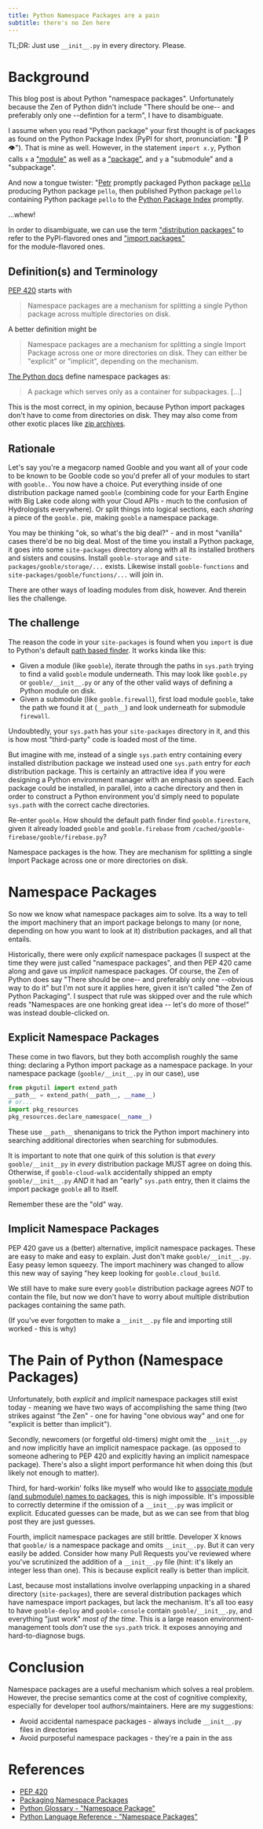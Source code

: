 ```yaml
---
title: Python Namespace Packages are a pain
subtitle: there's no Zen here
---
```


TL;DR: Just use `__init__.py` in every directory. Please.

# Background

This blog post is about Python "namespace packages". Unfortunately because the Zen of Python didn't include "There should be one-- and preferably only one --defintion for a term", I have to disambiguate.

I assume when you read "Python package" your first thought is of packages as found on the Python Package Index
(PyPI for short, pronunciation: "🥧 P 👁️"). That is mine as well. However, in the statement `import x.y`, Python calls `x` a 
["module"](https://docs.python.org/3/tutorial/modules.html#modules) as well as a 
["package"](https://docs.python.org/3/tutorial/modules.html#packages), and `y` a "submodule" and a "subpackage".

And now a tongue twister: "[Petr](https://github.com/encukou) promptly packaged Python package [`pello`](https://github.com/fedora-python/Pello/tree/master/pello) producing Python package `pello`, then published Python package `pello` containing Python package `pello` to the [Python Package Index](https://pypi.org/project/Pello/) promptly.

...whew!

In order to disambiguate, we can use the term
["distribution packages"](https://packaging.python.org/en/latest/glossary/#term-Distribution-Package)
to refer to the PyPI-flavored ones 
and ["import packages"](https://packaging.python.org/en/latest/glossary/#term-Import-Package)  
for the module-flavored ones.

## Definition(s) and Terminology

[PEP 420](https://peps.python.org/pep-0420/) starts with

> Namespace packages are a mechanism for splitting a single Python package across multiple directories on disk.

A better definition might be

> Namespace packages are a mechanism for splitting a single Import Package across one or more directories on disk.
> They can either be "explicit" or "implicit", depending on the mechanism.

[The Python docs](https://docs.python.org/3/glossary.html#term-namespace-package) define namespace packages as:

> A package which serves only as a container for subpackages. \[...]

This is the most correct, in my opinion, because Python import packages don't have to come from directories on disk.
They may also come from other exotic places like [zip archives](https://docs.python.org/3/library/zipimport.html).

## Rationale

Let's say you're a megacorp named Gooble and you want all of your code to be known to be Gooble code so you'd prefer
all of your modules to start with `gooble.`. You now have a choice. Put everything inside of one distribution package named
`gooble` (combining code for your Earth Engine with Big Lake code along with your Cloud APIs - 
much to the confusion of Hydrologists everywhere). Or split things into logical sections, each _sharing_ a piece of 
the `gooble.` pie, making `gooble` a namespace package.

You may be thinking "ok, so what's the big deal?" - and in most "vanilla" cases there'd be no big deal. Most of the time you
install a Python package, it goes into some `site-packages` directory along with all its installed brothers and sisters
and cousins. Install `gooble-storage` and `site-packages/gooble/storage/...` exists.
Likewise install `gooble-functions` and `site-packages/gooble/functions/...` will join in.

There are other ways of loading modules from disk, however. And therein lies the challenge.

## The challenge

The reason the code in your `site-packages` is found when you `import` is due to Python's default [path based finder](https://docs.python.org/3/glossary.html#term-path-based-finder).
It works kinda like this:

- Given a module (like `gooble`), iterate through the paths in `sys.path` trying to find a valid `gooble` module underneath.
  This may look like `gooble.py` or `gooble/__init__.py` or any of the other valid ways of defining a Python module on disk.
- Given a submodule (like `gooble.firewall`), first load module `gooble`, take the path we found it at (`__path__`) and look
  underneath for submodule `firewall`.

Undoubtedly, your `sys.path` has your `site-packages` directory in it, and this is how most "third-party" code is
loaded most of the time.

But imagine with me, instead of a single `sys.path` entry containing every installed distribution package we instead
used one `sys.path` entry for _each_ distribution package. This is certainly an attractive idea if you were designing
a Python environment manager with an emphasis on speed. Each package could be installed, in parallel, into a cache directory
and then in order to construct a Python environment you'd simply need to populate `sys.path` with the correct cache directories.

Re-enter `gooble`. How should the default path finder find `gooble.firestore`, given it already loaded `gooble` and `gooble.firebase` from `/cached/gooble-firebase/gooble/firebase.py`?

Namespace packages is the how. They are mechanism for splitting a single Import Package across one or more directories on disk.

# Namespace Packages

So now we know what namespace packages aim to solve. Its a way to tell the import machinery that an import package belongs
to many (or none, depending on how you want to look at it) distribution packages, and all that entails.

Historically, there were only _explicit_ namespace packages (I suspect at the time they were just called "namespace packages",
and then PEP 420 came along and gave us _implicit_ namespace packages. Of course, the Zen of Python does say
"There should be one-- and preferably only one --obvious way to do it" but I'm not sure it applies here, given it isn't called
"the Zen of Python Packaging". I suspect that rule was skipped over and the rule which reads 
"Namespaces are one honking great idea -- let's do more of those!" was instead double-clicked on.

## Explicit Namespace Packages

These come in two flavors, but they both accomplish roughly the same thing:
declaring a Python import package as a namespace package. In your namespace package (`gooble/__init__.py` in our case), use

```py
from pkgutil import extend_path
__path__ = extend_path(__path__, __name__)
# or...
import pkg_resources
pkg_resources.declare_namespace(__name__)
```

These use `__path__` shenanigans to trick the Python import machinery into searching additional directories when
searching for submodules.

It is important to note that one quirk of this solution is that _every_ `gooble/__init__py` in _every_ distribution package
MUST agree on doing this. Otherwise, if `gooble-cloud-walk` accidentally shipped an empty `gooble/__init__.py` _AND_ it had
an "early" `sys.path` entry, then it claims the import package `gooble` all to itself.

Remember these are the "old" way.

## Implicit Namespace Packages

PEP 420 gave us a (better) alternative, implicit namespace packages. These are easy to make and easy to explain.
Just don't make `gooble/__init__.py`. Easy peasy lemon squeezy. The import machinery was changed to allow this
new way of saying "hey keep looking for `gooble.cloud_build`.

We still have to make sure every `gooble` distribution package agrees _NOT_ to contain the file, but now we don't have
to worry about multiple distribution packages containing the same path.

(If you've ever forgotten to make a `__init__.py` file and importing still worked - this is why)

# The Pain of Python (Namespace Packages)

Unfortunately, both _explicit_ and _implicit_ namespace packages still exist today - meaning we have two ways of accomplishing
the same thing (two strikes against "the Zen"  - one for having "one obvious way" and one for "explicit is better than implicit").

Secondly, newcomers (or forgetful old-timers) might omit the `__init__.py` and now implicitly have an implicit namespace package.
(as opposed to someone adhering to PEP 420 and explicitly having an implicit namespace package).
There's also a slight import performance hit when doing this (but likely not enough to matter).

Third, for hard-workin' folks like myself who would like to [associate module (and submodule) names to packages](https://joshcannon.me/2024/07/05/package-names.html),
this is nigh impossible. It's impossible to correctly determine if the omission of a `__init__.py` was implicit or explicit.
Educated guesses can be made, but as we can see from that blog post they are just guesses.

Fourth, implicit namespace packages are still brittle. Developer X knows that `gooble/` is a namespace package and omits `__init__.py`.
But it can very easily be added. Consider how many Pull Requests you've reviewed where you've scrutinized the addition of a `__init__.py` file (hint: it's likely an integer less than one). This is because explicit really is better than implicit.

Last, because most installations involve overlapping unpacking in a shared directory (`site-packages`), there are several
distribution packages which have namespace import packages, but lack the mechanism. It's all too easy to have `gooble-deploy` 
and `gooble-console` contain `gooble/__init__.py`, and everything "just work" _most of the time_. This is a large reason
environment-management tools _don't_ use the `sys.path` trick. It exposes annoying and hard-to-diagnose bugs.

# Conclusion

Namespace packages are a useful mechanism which solves a real problem. However, the precise semantics come at the cost of 
cognitive complexity, especially for developer tool authors/maintainers. Here are my suggestions:

- Avoid accidental namespace packages - always include `__init__.py` files in directories
- Avoid purposeful namespace packages - they're a pain in the ass

# References

- [PEP 420](https://peps.python.org/pep-0420/)
- [Packaging Namespace Packages](https://packaging.python.org/en/latest/guides/packaging-namespace-packages/)
- [Python Glossary - "Namespace Package"](https://docs.python.org/3/glossary.html#term-namespace-package)
- [Python Language Reference - "Namespace Packages"](https://docs.python.org/3/reference/import.html#reference-namespace-package)
